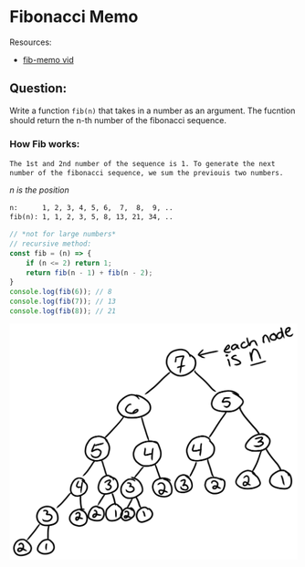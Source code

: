 # Fibonacci Memo
Resources:
- [fib-memo vid](https://youtu.be/oBt53YbR9Kk?list=PLD8pC1MXKesXC9BIVO5WucyjfKTTaRwMd&t=220)

## Question:
Write a function `fib(n)` that takes in a number as an argument. The fucntion should return the n-th number of the fibonacci sequence.

### How Fib works:
	The 1st and 2nd number of the sequence is 1. To generate the next number of the fibonacci sequence, we sum the previouis two numbers.

*n is the position*
```
n:      1, 2, 3, 4, 5, 6,  7,  8,  9, ..
fib(n): 1, 1, 2, 3, 5, 8, 13, 21, 34, ..
```

```javascript
// *not for large numbers*
// recursive method:
const fib = (n) => {
    if (n <= 2) return 1;
    return fib(n - 1) + fib(n - 2);
}
console.log(fib(6)); // 8
console.log(fib(7)); // 13
console.log(fib(8)); // 21
```
![fib tree](rsrcs/fib-tree.svg)
